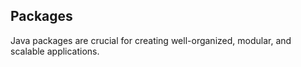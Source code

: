 ## Packages
Java packages are crucial for creating well-organized, modular, and scalable applications.
